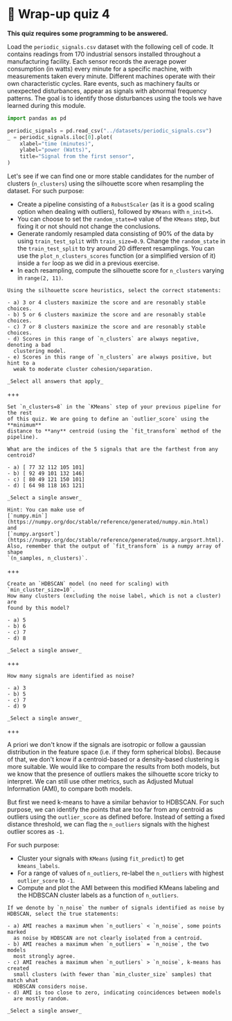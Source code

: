 # 🏁 Wrap-up quiz 4

**This quiz requires some programming to be answered.**

Load the `periodic_signals.csv` dataset with the following cell of code. It
contains readings from 170 industrial sensors installed throughout a
manufacturing facility. Each sensor records the average power consumption (in
watts) every minute for a specific machine, with measurements taken every
minute. Different machines operate with their own characteristic cycles. Rare
events, such as machinery faults or unexpected disturbances, appear as signals
with abnormal frequency patterns. The goal is to identify those disturbances
using the tools we have learned during this module.

```python
import pandas as pd

periodic_signals = pd.read_csv("../datasets/periodic_signals.csv")
_ = periodic_signals.iloc[0].plot(
    xlabel="time (minutes)",
    ylabel="power (Watts)",
    title="Signal from the first sensor",
)
```

Let's see if we can find one or more stable candidates for the number of
clusters (`n_clusters`) using the silhouette score when resampling the
dataset. For such purpose:
- Create a pipeline consisting of a `RobustScaler` (as it is a good scaling
  option when dealing with outliers), followed by `KMeans` with `n_init=5`.
- You can choose to set the `random_state=0` value of the `KMeans` step, but
  fixing it or not should not change the conclusions.
- Generate randomly resampled data consisting of 90% of the data by using
  `train_test_split` with `train_size=0.9`. Change the `random_state` in the
  `train_test_split` to try around 20 different resamplings. You can use the
  `plot_n_clusters_scores` function (or a simplified version of it) inside a
  `for` loop as we did in a previous exercise.
- In each resampling, compute the silhouette score for `n_clusters` varying in
  `range(2, 11)`.

```{admonition} Question
Using the silhouette score heuristics, select the correct statements:

- a) 3 or 4 clusters maximize the score and are resonably stable choices.
- b) 5 or 6 clusters maximize the score and are resonably stable choices.
- c) 7 or 8 clusters maximize the score and are resonably stable choices.
- d) Scores in this range of `n_clusters` are always negative, denoting a bad
  clustering model.
- e) Scores in this range of `n_clusters` are always positive, but hint to a
  weak to moderate cluster cohesion/separation.

_Select all answers that apply_
```

+++

```{admonition} Question
Set `n_clusters=8` in the `KMeans` step of your previous pipeline for the rest
of this quiz. We are going to define an `outlier_score` using the **minimum**
distance to **any** centroid (using the `fit_transform` method of the
pipeline).

What are the indices of the 5 signals that are the farthest from any centroid?

- a) [ 77 32 112 105 101]
- b) [ 92 49 101 132 146]
- c) [ 80 49 121 150 101]
- d) [ 64 98 118 163 121]

_Select a single answer_

Hint: You can make use of
[`numpy.min`](https://numpy.org/doc/stable/reference/generated/numpy.min.html)
and
[`numpy.argsort`](https://numpy.org/doc/stable/reference/generated/numpy.argsort.html).
Also, remember that the output of `fit_transform` is a numpy array of shape
`(n_samples, n_clusters)`.
```

+++

```{admonition} Question
Create an `HDBSCAN` model (no need for scaling) with `min_cluster_size=10`.
How many clusters (excluding the noise label, which is not a cluster) are
found by this model?

- a) 5
- b) 6
- c) 7
- d) 8

_Select a single answer_
```

+++

```{admonition} Question
How many signals are identified as noise?

- a) 3
- b) 5
- c) 7
- d) 9

_Select a single answer_
```

+++

A priori we don't know if the signals are isotropic or follow a gaussian
distribution in the feature space (i.e. if they form spherical blobs). Because
of that, we don't know if a centroid-based or a density-based clustering is
more suitable. We would like to compare the results from both models, but we
know that the presence of outliers makes the silhouette score tricky to
interpret. We can still use other metrics, such as Adjusted Mutual Information
(AMI), to compare both models.

But first we need k-means to have a similar behavior to HDBSCAN. For such
purpose, we can identify the points that are too far from any centroid as
outliers using the `outlier_score` as defined before. Instead of setting a
fixed distance threshold, we can flag the `n_outliers` signals with the
highest outlier scores as `-1`.

For such purpose:

- Cluster your signals with `KMeans` (using `fit_predict`) to get `kmeans_labels`.
- For a range of values of `n_outliers`, re-label the `n_outliers` with highest
  `outlier_score` to `-1`.
- Compute and plot the AMI between this modified KMeans labeling and the
  HDBSCAN cluster labels as a function of `n_outliers`.

```{admonition} Question
If we denote by `n_noise` the number of signals identified as noise by
HDBSCAN, select the true statements:

- a) AMI reaches a maximum when `n_outliers` < `n_noise`, some points marked
  as noise by HDBSCAN are not clearly isolated from a centroid.
- b) AMI reaches a maximum when `n_outliers` = `n_noise`, the two models
  most strongly agree.
- c) AMI reaches a maximum when `n_outliers` > `n_noise`, k-means has created
  small clusters (with fewer than `min_cluster_size` samples) that match what
  HDBSCAN considers noise.
- d) AMI is too close to zero, indicating coincidences between models
  are mostly random.

_Select a single answer_
```
